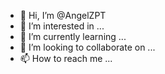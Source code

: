 - 👋 Hi, I’m @AngelZPT
- 👀 I’m interested in ...
- 🌱 I’m currently learning ...
- 💞️ I’m looking to collaborate on ...
- 📫 How to reach me ...

<!---
AngelZPT/AngelZPT is a ✨ special ✨ repository because its `README.md` (this file) appears on your GitHub profile.
You can click the Preview link to take a look at your changes.
--->
